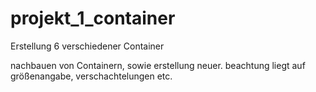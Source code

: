 # projekt_1_container
Erstellung 6 verschiedener Container

nachbauen von Containern, sowie erstellung neuer.
beachtung liegt auf größenangabe, verschachtelungen etc. 
